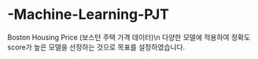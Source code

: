 # -Machine-Learning-PJT
Boston Housing Price (보스턴 주택 가격 데이터)\n
다양한 모델에 적용하여 정확도 score가 높은 모델을 선정하는 것으로 목표를 설정하였습니다.
